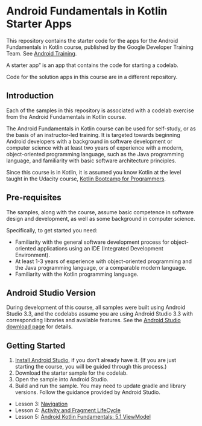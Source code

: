 Android Fundamentals in Kotlin Starter Apps
===========================================

This repository contains the starter code for the apps for the
Android Fundamentals in Kotlin course, published by the Google Developer Training Team.
See [Android Training](https://developer.android.com/courses).

A starter app” is an app that contains the code for starting a codelab.

Code for the solution apps in this course are in a different repository.

Introduction
------------

Each of the samples in this repository is associated with a codelab exercise
from the Android Fundamentals in Kotlin course.

The Android Fundamentals in Kotlin course can be used for self-study, or as the 
basis of an instructor-led training. It is targeted towards beginning Android 
developers with a background in software development or computer science with 
at least two years of experience with a modern, object-oriented programming
language, such as the Java programming language,
and familiarity with basic software architecture principles. 

Since this course is in Kotlin, it is assumed you know Kotlin at the level 
taught in the Udacity course, 
[Kotlin Bootcamp for Programmers](https://www.udacity.com/course/kotlin-bootcamp-for-programmers--ud9011).


Pre-requisites
--------------

The samples, along with the course, assume basic competence in software
design and development, as well as some background in computer science.

Specifically, to get started you need:

- Familiarity with the general software development process for object-oriented
applications using an IDE (Integrated Development Environment).
- At least 1-3 years of experience with object-oriented programming and
the Java programming language, or a comparable modern language. 
- Familiarity with the Kotlin programming language.

Android Studio Version
----------------------

During development of this course, all samples were built using Android Studio 3.3,
and the codelabs assume you are using Android Studio 3.3 with corresponding libraries
and available features. See the 
[Android Studio download page](https://developer.android.com/studio) for details.  


Getting Started
---------------

1. [Install Android Studio](https://developer.android.com/studio/install.html),
if you don't already have it. (If you are just starting the course, you will be guided
through this process.)
2. Download the starter sample for the codelab.
2. Open the sample into Android Studio.
3. Build and run the sample. You may need to update gradle and library versions. 
Follow the guidance provided by Android Studio.

- Lesson 3: [Navigation](https://codelabs.developers.google.com/codelabs/kotlin-android-training-create-and-add-fragment/index.html?index=..%2F..android-kotlin-fundamentals#0)
- Lesson 4: [Activity and Fragment LifeCycle](https://developer.android.com/codelabs/kotlin-android-training-lifecycles-logging?index=..%2F..android-kotlin-fundamentals#7)
- Lesson 5: [Android Kotlin Fundamentals: 5.1 ViewModel](https://developer.android.com/codelabs/kotlin-android-training-view-model?index=..%2F..android-kotlin-fundamentals#9)
